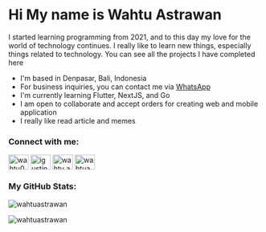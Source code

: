 Hi My name is Wahtu Astrawan
======================================================================================================================================
<p align="left">I started learning programming from 2021, and to this day my love for the world of technology continues. I really like to learn new things, especially things related to technology. You can see all the projects I have completed here</p>

* I'm based in Denpasar, Bali, Indonesia
* For business inquiries, you can contact me via [WhatsApp](https://wa.me/6282147074298)
* I'm currently learning Flutter, NextJS, and Go
* I am open to collaborate and accept orders for creating web and mobile application
* I really like read article and memes

### Connect with me:

<p align="left">
<a href="https://twitter.com/wahtu04" target="_blank"><img align="center" src="https://raw.githubusercontent.com/rahuldkjain/github-profile-readme-generator/master/src/images/icons/Social/twitter.svg" alt="wahtu04" height="30" width="40" /></a>
<a href="https://www.linkedin.com/in/i-gusti-ngurah-putu-astrawan/" target="_blank"><img align="center" src="https://raw.githubusercontent.com/rahuldkjain/github-profile-readme-generator/master/src/images/icons/Social/linked-in-alt.svg" alt="igustingurahputuastrawan" height="30" width="40" /></a>
<a href="https://instagram.com/wahtu.astrawan" target="_blank"><img align="center" src="https://raw.githubusercontent.com/rahuldkjain/github-profile-readme-generator/master/src/images/icons/Social/instagram.svg" alt="wahtu.astrawan" height="30" width="40" /></a>
<a href="https://www.leetcode.com/wahtuastrawan" target="_blank"><img align="center" src="https://raw.githubusercontent.com/rahuldkjain/github-profile-readme-generator/master/src/images/icons/Social/leet-code.svg" alt="wahtuastrawan" height="30" width="40" /></a>
</p>

### My GitHub Stats:
<p align="left"> <img src="https://komarev.com/ghpvc/?username=wahtuastrawan&label=Profile%20views&color=0e75b6&style=flat" alt="wahtuastrawan" /> </p>
<p><img align="center" src="https://github-readme-streak-stats.herokuapp.com/?user=wahtuastrawan&theme=black" alt="wahtuastrawan" /></p>
